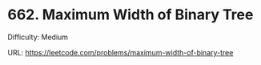 # 662. Maximum Width of Binary Tree

Difficulty: Medium

URL: https://leetcode.com/problems/maximum-width-of-binary-tree

